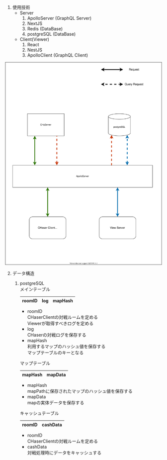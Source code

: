1. 使用技術  
    - Server
      1. ApolloServer (GraphQL Server)
      2. NextJS
      3. Redis (DataBase)
      4. postgreSQL (DataBase)
    - Client(Viewer)
      1. React
      2. NestJS
      3. ApolloClient (GraphQL Client)

![](img/Relationship.svg)

2. データ構造
    1. postgreSQL  
        メインテーブル  
        
        | roomID | log | mapHash |  
        | --- | --- | --- |  
        - roomID  
            CHaserClientの対戦ルームを定める  
            Viewerが取得すべきログを定める  
        - log  
            CHaserの対戦ログを保存する  
        - mapHash  
            利用するマップのハッシュ値を保存する  
            マップテーブルのキーとなる  
        
        マップテーブル  
        
        | mapHash | mapData |  
        | ---| --- |  
        - mapHash  
            mapPathに保存されたマップのハッシュ値を保存する  
        - mapData  
            mapの実体データを保存する

        キャッシュテーブル
        
        | roomID | cashData |  
        | --- | --- |  
        - roomID  
            CHaserClientの対戦ルームを定める  
        - cashData  
            対戦処理時にデータをキャッシュする  


